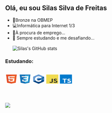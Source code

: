 ## Olá, eu sou Silas Silva de Freitas

- 🥉Bronze na OBMEP
- 💻Informática para Internet 1/3
- 💼À procura de emprego...
- 🤔 Sempre estudando e me desafiando...
<br><br>
![Silas's GitHub stats](https://github-readme-stats.vercel.app/api?username=devsilasfreitas&theme=radical&show_icons=true)  

### Estudando:

<div style="display: inline_block"><br> 
  
  <img align="center" alt="Silas-HTML" height="30" width="40" src="https://raw.githubusercontent.com/devicons/devicon/master/icons/html5/html5-original.svg">
  <img align="center" alt="Silas-CSS" height="30" width="40" src="https://raw.githubusercontent.com/devicons/devicon/master/icons/css3/css3-original.svg">
  <img align="center" alt="Silas-CPP" height="30" width="40" src="https://raw.githubusercontent.com/devicons/devicon/master/icons/cplusplus/cplusplus-original.svg" />
  <img align="center" alt="Silas-JS" height="30" width="40" src="https://raw.githubusercontent.com/devicons/devicon/master/icons/javascript/javascript-original.svg" />
  <img align="center" alt="Silas-TS" height="30" width="40" src="https://raw.githubusercontent.com/devicons/devicon/master/icons/typescript/typescript-original.svg" />
  
  <br><br>

   <a href="https://instagram.com/silas_sf" target="_blank"><img src="https://img.shields.io/badge/-Instagram-%23E4405F?style=for-the-badge&logo=instagram&logoColor=white" target="_blank"></a>
  
